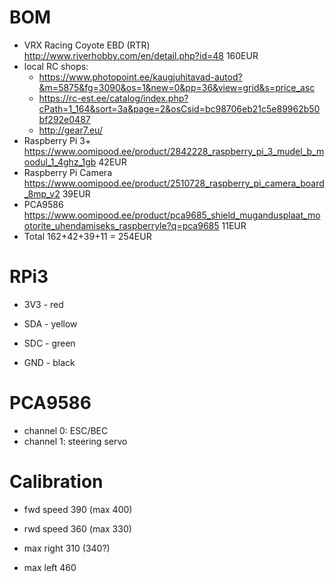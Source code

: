 BOM
===
* VRX Racing Coyote EBD (RTR) http://www.riverhobby.com/en/detail.php?id=48 160EUR
* local RC shops:
  * https://www.photopoint.ee/kaugjuhitavad-autod?&m=5875&fg=3090&os=1&new=0&pp=36&view=grid&s=price_asc
  * https://rc-est.ee/catalog/index.php?cPath=1_164&sort=3a&page=2&osCsid=bc98706eb21c5e89962b50bf292e0487
  * http://gear7.eu/
* Raspberry Pi 3+ https://www.oomipood.ee/product/2842228_raspberry_pi_3_mudel_b_moodul_1_4ghz_1gb 42EUR
* Raspberry Pi Camera https://www.oomipood.ee/product/2510728_raspberry_pi_camera_board_8mp_v2 39EUR
* PCA9586 https://www.oomipood.ee/product/pca9685_shield_mugandusplaat_mootorite_uhendamiseks_raspberryle?q=pca9685 11EUR
* Total 162+42+39+11 = 254EUR

RPi3
===
* 3V3 - red
* SDA - yellow
* SDC - green

* GND - black

PCA9586
=======
* channel 0: ESC/BEC
* channel 1: steering servo 

Calibration
===========
* fwd speed 390 (max 400)
* rwd speed 360 (max 330)

* max right 310 (340?)
* max left  460
